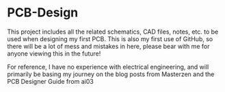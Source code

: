 # PCB-Design

This project includes all the related schematics, CAD files, notes, etc. to be used when designing my first PCB.
This is also my first use of GitHub, so there will be a lot of mess and mistakes in here, please bear with me for anyone viewing this in the future!

For reference, I have no experience with electrical engineering, and will primarily be basing my journey on the blog posts from Masterzen and the PCB Designer Guide from ai03
